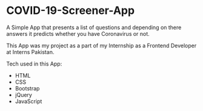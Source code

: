 # COVID-19-Screener-App

A Simple App that presents a list of questions and depending on there answers it predicts whether you have Coronavirus or not.

This App was my project as a part of my Internship as a Frontend Developer at Interns Pakistan.

Tech used in this App: 
* HTML
* CSS
* Bootstrap
* jQuery
* JavaScript

